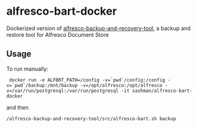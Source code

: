 # alfresco-bart-docker
Dockerized version of [alfresco-backup-and-recovery-tool](https://github.com/toniblyx/alfresco-backup-and-recovery-tool), a backup and restore tool for Alfresco Document Store

## Usage
To run manually: 

``` docker run -e ALFBRT_PATH=/config -v=`pwd`/config:/config -v=`pwd`/backup:/mnt/backup -v=/opt/alfresco:/opt/alfresco -v=/var/run/postgresql:/var/run/postgresql -it sashman/alfresco-bart-docker```

and then 

```/alfresco-backup-and-recovery-tool/src/alfresco-bart.sh backup```
